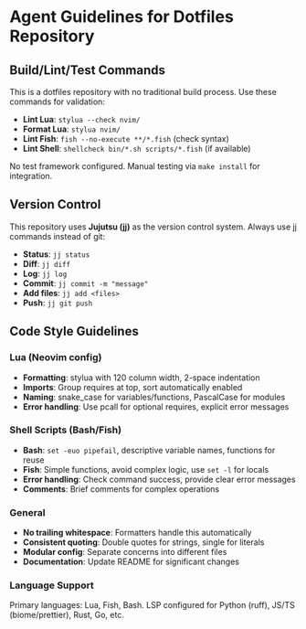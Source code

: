 # Agent Guidelines for Dotfiles Repository

## Build/Lint/Test Commands

This is a dotfiles repository with no traditional build process. Use these commands for validation:

- **Lint Lua**: `stylua --check nvim/`
- **Format Lua**: `stylua nvim/`
- **Lint Fish**: `fish --no-execute **/*.fish` (check syntax)
- **Lint Shell**: `shellcheck bin/*.sh scripts/*.fish` (if available)

No test framework configured. Manual testing via `make install` for integration.

## Version Control

This repository uses **Jujutsu (jj)** as the version control system. Always use jj commands instead of git:

- **Status**: `jj status`
- **Diff**: `jj diff`
- **Log**: `jj log`
- **Commit**: `jj commit -m "message"`
- **Add files**: `jj add <files>`
- **Push**: `jj git push`

## Code Style Guidelines

### Lua (Neovim config)

- **Formatting**: stylua with 120 column width, 2-space indentation
- **Imports**: Group requires at top, sort automatically enabled
- **Naming**: snake_case for variables/functions, PascalCase for modules
- **Error handling**: Use pcall for optional requires, explicit error messages

### Shell Scripts (Bash/Fish)

- **Bash**: `set -euo pipefail`, descriptive variable names, functions for reuse
- **Fish**: Simple functions, avoid complex logic, use `set -l` for locals
- **Error handling**: Check command success, provide clear error messages
- **Comments**: Brief comments for complex operations

### General

- **No trailing whitespace**: Formatters handle this automatically
- **Consistent quoting**: Double quotes for strings, single for literals
- **Modular config**: Separate concerns into different files
- **Documentation**: Update README for significant changes

### Language Support

Primary languages: Lua, Fish, Bash. LSP configured for Python (ruff), JS/TS (biome/prettier), Rust, Go, etc.

